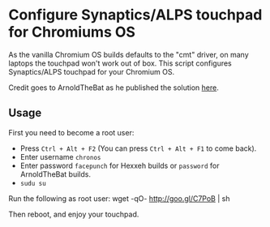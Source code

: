 # Configure Synaptics/ALPS touchpad for Chromiums OS

As the vanilla Chromium OS builds defaults to the "cmt" driver, on many laptops the touchpad won't work out of box. This script configures Synaptics/ALPS touchpad for your Chromium OS.

Credit goes to ArnoldTheBat as he published the solution [here](http://arnoldthebat.co.uk/wordpress/2013/01/08/how-to-get-the-touch-pad-working-in-chromium-os/).

## Usage
First you need to become a root user:
  * Press `Ctrl + Alt + F2` (You can press `Ctrl + Alt + F1` to come back).
  * Enter username `chronos`
  * Enter password `facepunch` for Hexxeh builds or `password` for ArnoldTheBat builds.
  * `sudu su`
  
Run the following as root user:
  wget -qO- http://goo.gl/C7PoB | sh

Then reboot, and enjoy your touchpad.